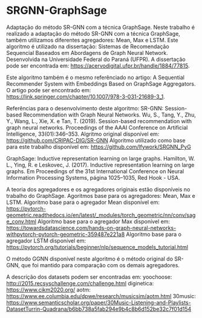 # SRGNN-GraphSage
Adaptação do método SR-GNN com a técnica GraphSage. 
Neste trabalho é realizado a adaptação do método SR-GNN com a técnica GraphSage, também utilizamos diferentes agregadores: Mean, Max e LSTM.
Este algoritmo é utilizado na dissertação: Sistemas de Recomendação Sequencial Baseados em Abordagens de Graph Neural Network. Desenvolvida na Universidade Federal do Paraná (UFPR). A dissertação pode ser encontrada em: https://acervodigital.ufpr.br/handle/1884/77815.

Este algoritmo também é o mesmo referênciado no artigo: A Sequential Recommender System with Embeddings Based on GraphSage Aggregators. O artigo pode ser encontrado em: https://link.springer.com/chapter/10.1007/978-3-031-21689-3_1.

Referências para o desenvolvimento deste algoritmo:
SR-GNN: Session-based Recommendation with Graph Neural Networks.
Wu, S., Tang, Y., Zhu, Y., Wang, L., Xie, X. e Tan, T. (2019). Session-based recommendation with graph neural networks. Proceedings of the AAAI Conference on Artificial Intelligence, 33(01):346–353.
Algritmo original disponível em: https://github.com/CRIPAC-DIG/SR-GNN
Algoritmo utilizado como base para este trabalho disponível em: https://github.com/lfywork/SRGNN_PyG

GraphSage: Inductive representation learning on large graphs.
Hamilton, W. L., Ying, R. e Leskovec, J. (2017). Inductive representation learning on large graphs. Em Proceedings of the 31st International Conference on Neural Information Processing Systems, página 1025–1035, Red Hook - USA.

A teoria dos agregadores e os agregadores originais estão disponíveis no trabalho do GraphSage.
Agoritmos base para os agregadores: Mean, Max e LSTM.
Algoritmo base para o agregador Mean disponível em: https://pytorch-geometric.readthedocs.io/en/latest/_modules/torch_geometric/nn/conv/sage_conv.html
Algoritmo base para o agregador Max disponível em: https://towardsdatascience.com/hands-on-graph-neural-networks-withpytorch-pytorch-geometric-359487e221a8
Algoritmo base para o agregador LSTM disponível em: https://pytorch.org/tutorials/beginner/nlp/sequence_models_tutorial.html

O método GGNN disponível neste algoritmo é o método original do SR-GNN, que foi mantido para comparação com os demais agregadores.

A descrição dos datasets podem ser encontradas em:
yoochoose: http://2015.recsyschallenge.com/challenge.html
diginetica: https://www.cikm2020.org/
aotm: https://www.ee.columbia.edu/dpwe/research/musicsim/aotm.html
30music: https://www.semanticscholar.org/paper/30Music-Listening-and-Playlists-DatasetTurrin-Quadrana/b6bb738a5fab294e9b4c8b6d152be32c7f01d154

